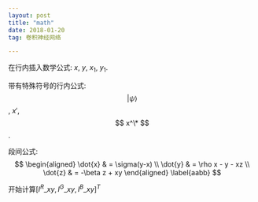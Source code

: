 ```yaml
---
layout: post
title: "math"
date: 2018-01-20 
tag: 卷积神经网络  

--- 
```


在行内插入数学公式: $x$, $y$, $x_1$, $y_1$.

带有特殊符号的行内公式:
$$|\psi\rangle$$, $x'$, $$ x^\* $$.  

段间公式:  
$$
    \begin{aligned}
    \dot{x} & = \sigma(y-x) \\
    \dot{y} & = \rho x - y - xz \\
    \dot{z} & = -\beta z + xy
    \end{aligned}
    \label{aabb}
$$


开始计算$\left[ I^{R}\_{xy},I^{G}\_{xy},I^{B}\_{xy}\right]^{T}$
